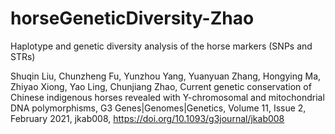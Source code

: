 # horseGeneticDiversity-Zhao
Haplotype and genetic diversity analysis of the horse markers (SNPs and STRs)

Shuqin Liu, Chunzheng Fu, Yunzhou Yang, Yuanyuan Zhang, Hongying Ma, Zhiyao Xiong, Yao Ling, Chunjiang Zhao, Current genetic conservation of Chinese indigenous horses revealed with Y-chromosomal and mitochondrial DNA polymorphisms, G3 Genes|Genomes|Genetics, Volume 11, Issue 2, February 2021, jkab008, https://doi.org/10.1093/g3journal/jkab008
